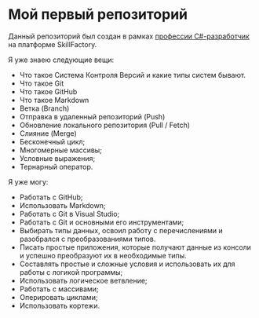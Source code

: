 # Мой первый репозиторий

Данный репозиторий был создан в рамках [профессии C#-разработчик](https://skillfactory.ru/csharp) на платформе SkillFactory.

Я уже знаею следующие вещи:
* Что такое Система Контроля Версий и какие типы систем бывают.
* Что такое Git
* Что такое GitHub
* Что такое Markdown
* Ветка (Branch)
* Отправка в удаленный репозиторий (Push)
* Обновление локального репозитория (Pull / Fetch)
* Слияние (Merge)
* Бесконечный цикл;
* Многомерные массивы;
* Условные выражения;
* Тернарный оператор.

Я уже могу:
* Работать с GitHub;
* Использовать Markdown;
* Работать с Git в Visual Studio;
* Работать с Git и основными его инструментами;
* Выбирать типы данных, освоил работу с перечислениями и разобрался с преобразованиями типов.
* Писать простые приложения, которые получают данные из консоли и успешно преобразуют их в необходимые типы.
* Составлять простые и сложные условия и использовать их для работы с логикой программы;
* Использовать логическое ветвление;
* Работать с массивами;
* Оперировать циклами;
* Использовать кортежи.
